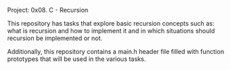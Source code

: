 Project: 0x08. C - Recursion

This repository has tasks that explore basic recursion concepts such as: what is recursion and how to implement it and in which situations should recursion be implemented or not.

Additionally, this repository contains a main.h header file filled with function prototypes that will be used in the various tasks.
